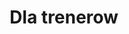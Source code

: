---
title: 'Dla trenerow'
description: 'Kompleksowy przewodnik tworzenia programów treningowych dla sportowców'
category: 'Trening'
version: '1.0.0'
requiredRole: ['coach', 'admin']
icon: 'i-heroicons-user-group'
createdAt: '2025-04-08'
---